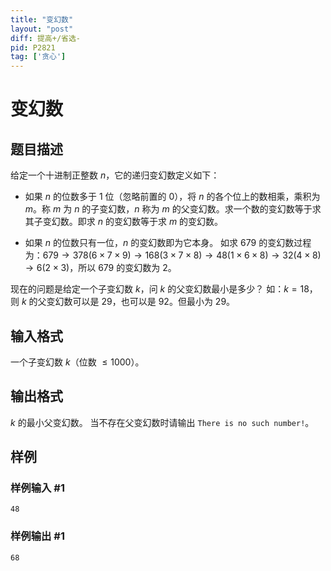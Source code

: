```yaml
---
title: "变幻数"
layout: "post"
diff: 提高+/省选-
pid: P2821
tag: ['贪心']
---
```

# 变幻数
## 题目描述

给定一个十进制正整数 $n$，它的递归变幻数定义如下：

- 如果 $n$ 的位数多于 $1$ 位（忽略前置的 $0$），将 $n$ 的各个位上的数相乘，乘积为 $m$。称 $m$ 为 $n$ 的子变幻数，$n$ 称为 $m$ 的父变幻数。求一个数的变幻数等于求其子变幻数。即求 $n$ 的变幻数等于求 $m$ 的变幻数。

- 如果 $n$ 的位数只有一位，$n$ 的变幻数即为它本身。 如求 $679$ 的变幻数过程为：$679 \to 378(6 \times 7 \times 9) \to 168(3 \times 7 \times 8) \to 48(1 \times 6 \times 8) \to 32(4 \times 8) \to 6(2 \times 3)$，所以 $679$ 的变幻数为 $2$。

现在的问题是给定一个子变幻数 $k$，问 $k$ 的父变幻数最小是多少？ 如：$k=18$，则 $k$ 的父变幻数可以是 $29$，也可以是 $92$。但最小为 $29$。

## 输入格式

一个子变幻数 $k$（位数 $\le 1000$）。
## 输出格式

$k$ 的最小父变幻数。 当不存在父变幻数时请输出 `There is no such number!`。
## 样例

### 样例输入 #1
```
48
```
### 样例输出 #1
```
68
```
